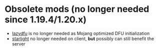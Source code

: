 # Obsolete mods (no longer needed since 1.19.4/1.20.x)
- [lazydfu](https://modrinth.com/mod/lazydfu) is no longer needed as Mojang optimized DFU initialization
- [starlight](https://modrinth.com/mod/starlight) no longer needed on client, **but** possibly can still benefit the server
